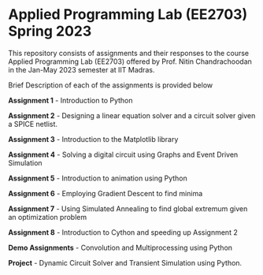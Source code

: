 # Applied Programming Lab (EE2703) Spring 2023

This repository consists of assignments and their responses to the course Applied Programming Lab (EE2703) offered by Prof. Nitin Chandrachoodan in the Jan-May 2023 semester at IIT Madras.

Brief Description of each of the assignments is provided below

**Assignment 1** - Introduction to Python

**Assignment 2** - Designing a linear equation solver and a circuit solver given a SPICE netlist.

**Assignment 3** - Introduction to the Matplotlib library

**Assignment 4** - Solving a digital circuit using Graphs and Event Driven Simulation

**Assignment 5** - Introduction to animation using Python

**Assignment 6** - Employing Gradient Descent to find minima

**Assignment 7** - Using Simulated Annealing to find global extremum given an optimization problem

**Assignment 8** - Introduction to Cython and speeding up Assignment 2

**Demo Assignments** - Convolution and Multiprocessing using Python

**Project** - Dynamic Circuit Solver and Transient Simulation using Python.
